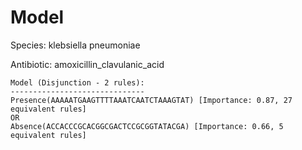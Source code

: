 
# Model

Species: klebsiella pneumoniae

Antibiotic: amoxicillin_clavulanic_acid

```
Model (Disjunction - 2 rules):
------------------------------
Presence(AAAAATGAAGTTTTAAATCAATCTAAAGTAT) [Importance: 0.87, 27 equivalent rules]
OR
Absence(ACCACCCGCACGGCGACTCCGCGGTATACGA) [Importance: 0.66, 5 equivalent rules]

```

